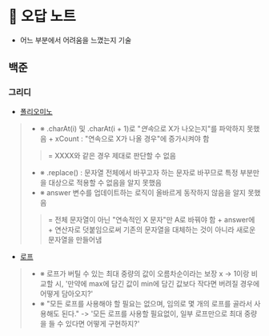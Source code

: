 # 💌 오답 노트
- 어느 부분에서 어려움을 느꼈는지 기술
## 백준
### 그리디
- [폴리오미노](https://www.acmicpc.net/problem/1343)
> - ※ .charAt(i) 및 .charAt(i + 1)로 "*연속*으로 X가 나오는지"를 파악하지 못했음 + xCount : "연속으로 X가 나올 경우"에 증가시켜야 함
>> = XXXX와 같은 경우 제대로 판단할 수 없음
> - ※ .replace() : 문자열 전체에서 바꾸고자 하는 문자로 바꾸므로 특정 부분만을 대상으로 적용할 수 없음을 알지 못했음
> - ※ answer 변수를 업데이트하는 로직이 올바르게 동작하지 않음을 알지 못했음
>> = 전체 문자열이 아닌 "연속적인 X 문자"만 A로 바꿔야 함 + answer에 + 연산자로 덧붙임으로써 기존의 문자열을 대체하는 것이 아니라 새로운 문자열을 만들어냄

- [로프](https://www.acmicpc.net/problem/2217)
> - ※ 로프가 버틸 수 있는 최대 중량의 값이 오름차순이라는 보장 x -> 1이랑 비교할 시, '만약에 max에 담긴 값이 min에 담긴 값보다 작다면 버려질 경우에 어떻게 담아오지?'
> - ※ "모든 로프를 사용해야 할 필요는 없으며, 임의로 몇 개의 로프를 골라서 사용해도 된다." -> '모든 로프를 사용할 필요없이, 일부 로프만으로 최대 중량을 들 수 있다면 어떻게 구현하지?'
